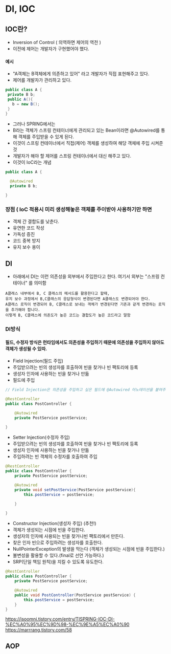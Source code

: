 # DI, IOC


## IOC란?
- Inversion of Control ( 의역하면 제어의 역전 )
- 이전에 제어는 개발자가 구현했어야 했다.

#### 예시
- "A객체는 B객체에게 의존하고 있어" 라고 개발자가 직접 표현해주고 있다.
- 제어를 개발자가 관리하고 있다.
```java
public class A {
 private B b;
 public A(){
   b = new B(); 
 } 
}

```
  
- 그러나 SPRING에서는
- B라는 객체가 스프링 컨테이너에게 관리되고 있는 Bean이라면 @Autowired를 통해 객체를 주입받을 수 있게 된다.
- 이것이 스프링 컨테이너에서 직접(제어) 객체를 생성하여 해당 객체에 주입 시켜준 것
- 개발자가 해야 할 제어를 스프링 컨테이너에서 대신 해주고 있다.
- 이것이 IoC라는 개념
```java
public class A {

  @Autowired
  private B b;

}
```

### 장점 ( IoC 적용시 미리 생성해놓은 객체를 주이받아 사용하기만 하면 
- 객체 간 결합도를 낮춘다.
- 유연한 코드 작성
- 가독성 증진
- 코드 중복 방지
- 유지 보수 용이

## DI
- 아래에서 DI는 이런 의존성을 외부에서 주입한다고 한다. 여기서 외부는 "스프링 컨테이너" 를 의미함
```
A클래스 내부에서 B, C 클래스의 메서드를 활용한다고 할때,
유지 보수 과정에서 B,C클래스의 응답형식이 변경된다면 A클래스도 변경되어야 한다.
A클래스 로직이 변경되어 B, C클래스로 보내는 객체가 변경된다면 기존과 같게 변경하는 로직을 추가해야 합니다.
이렇게 B, C클래스에 의존도가 높은 코드는 결합도가 높은 코드라고 말함
```

### DI방식

#### 필드, 수정자 방식은 런타임에서도 의존성을 주입하기 때문에 의존성을 주입하지 않아도 객체가 생성될 수 있따.

- Field Injection(필드 주입)
- 주입받으려는 빈의 생성자를 호출하여 빈을 찾거나 빈 팩토리에 등록
- 생성자 인자에 사용하는 빈을 찾거나 만듦
- 필드에 주입
```java
// Field Injection은 의존성을 주입하고 싶은 필드에 @Autowired 어노테이션을 붙여주면 의존성이 주입됨

@RestController
public class PostController {

    @Autowired
    private PostService postService;

}
```

- Setter Injection(수정자 주입)
- 주입받으려는 빈의 생성자를 호출하여 빈을 찾거나 빈 팩토리에 등록
- 생성자 인자에 사용하는 빈을 찾거나 만듦
- 주입하려는 빈 객체의 수정자를 호출하여 주입
```java
@RestController
public class PostController {
    private PostService postService;

    @Autowired
    private void setPostService(PostService postService){
        this.postService = postService;

    }

}
```

- Constructor Injection(생성자 주입) (추천!)
- 객체가 생성되는 시점에 빈을 주입한다.
- 생성자의 인자에 사용되는 빈을 찾거나빈 팩토리에서 만든다.
- 찾은 인자 빈으로 주입하려는 생성자를 호출한다.
- NullPointerException의 발생을 막는다 (객체가 생성되는 시점에 빈을 주입한다.)
- 불변성을 활용할 수 있다.(final로 선언 가능하다.)
- SRP(단일 책임 원칙)을 지킬 수 있도록 유도한다. 
```java
@RestController
public class PostController {
    private PostService postService;

    @Autowired
    public void PostController(PostService postService) {
        this.postService = postService;
    }
}
```


https://isoomni.tistory.com/entry/TISPRING-IOC-DI-%EC%A0%95%EC%9D%98-%EC%9E%A5%EC%A0%90
https://marrrang.tistory.com/58



## AOP



